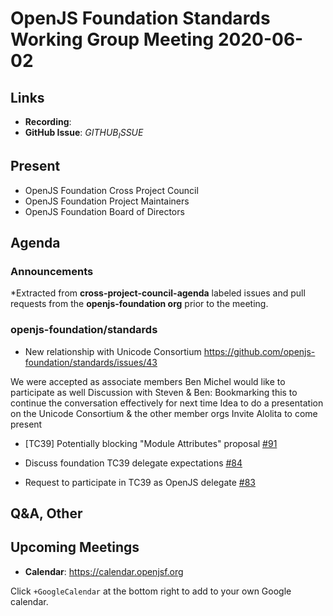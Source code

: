 # OpenJS Foundation Standards Working Group Meeting 2020-06-02

## Links

* **Recording**:
* **GitHub Issue**: $GITHUB_ISSUE$

## Present

* OpenJS Foundation Cross Project Council
* OpenJS Foundation Project Maintainers
* OpenJS Foundation Board of Directors



## Agenda

### Announcements

*Extracted from **cross-project-council-agenda** labeled issues and pull requests from the **openjs-foundation org** prior to the meeting.

### openjs-foundation/standards

* New relationship with Unicode Consortium
https://github.com/openjs-foundation/standards/issues/43

We were accepted as associate members
Ben Michel would like to participate as well
Discussion with Steven & Ben: Bookmarking this to continue the conversation effectively for next time
Idea to do a presentation on the Unicode Consortium & the other member orgs
Invite Alolita to come present

* \[TC39\] Potentially blocking "Module Attributes" proposal [#91](https://github.com/openjs-foundation/standards/issues/91)

* Discuss foundation TC39 delegate expectations [#84](https://github.com/openjs-foundation/standards/issues/84)

* Request to participate in TC39 as OpenJS delegate [#83](https://github.com/openjs-foundation/standards/issues/83)




## Q&A, Other

## Upcoming Meetings

* **Calendar**: https://calendar.openjsf.org

Click `+GoogleCalendar` at the bottom right to add to your own Google calendar.
